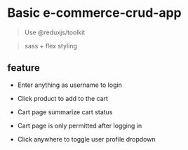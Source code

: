 # Basic e-commerce-crud-app

> Use @reduxjs/toolkit

> sass + flex styling

## feature

- Enter anything as username to login

- Click product to add to the cart

- Cart page summarize cart status

- Cart page is only permitted after logging in

- Click anywhere to toggle user profile dropdown
